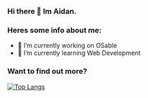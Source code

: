 ### Hi there 👋 Im Aidan.

### Heres some info about me:

- 🔭 I’m currently working on OSable 
- 🌱 I’m currently learning Web Development

### Want to find out more?

[![Top Langs](https://github-readme-stats.vercel.app/api/top-langs/?username=aidanrol)](https://github.com/anuraghazra/github-readme-stats)
